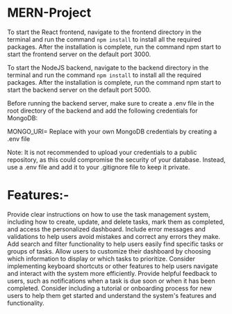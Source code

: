 # MERN-Project

To start the React frontend, navigate to the frontend directory in the terminal and run the command `npm install` to install all the required packages. After the installation is complete, run the command npm start to start the frontend server on the default port 3000.

To start the NodeJS backend, navigate to the backend directory in the terminal and run the command `npm install` to install all the required packages. After the installation is complete, run the command npm start to start the backend server on the default port 5000.

Before running the backend server, make sure to create a .env file in the root directory of the backend and add the following credentials for MongoDB:

MONGO_URI=<your-mongodb-uri>
Replace <your-mongodb-uri> with your own MongoDB credentials by creating a .env file

Note: It is not recommended to upload your credentials to a public repository, as this could compromise the security of your database. Instead, use a .env file and add it to your .gitignore file to keep it private.
  
# Features:- 
  
Provide clear instructions on how to use the task management system, including how to create, update, and delete tasks, mark them as completed, and access the personalized dashboard.
Include error messages and validations to help users avoid mistakes and correct any errors they make.
Add search and filter functionality to help users easily find specific tasks or groups of tasks.
Allow users to customize their dashboard by choosing which information to display or which tasks to prioritize.
Consider implementing keyboard shortcuts or other features to help users navigate and interact with the system more efficiently.
Provide helpful feedback to users, such as notifications when a task is due soon or when it has been completed.
Consider including a tutorial or onboarding process for new users to help them get started and understand the system's features and functionality.

